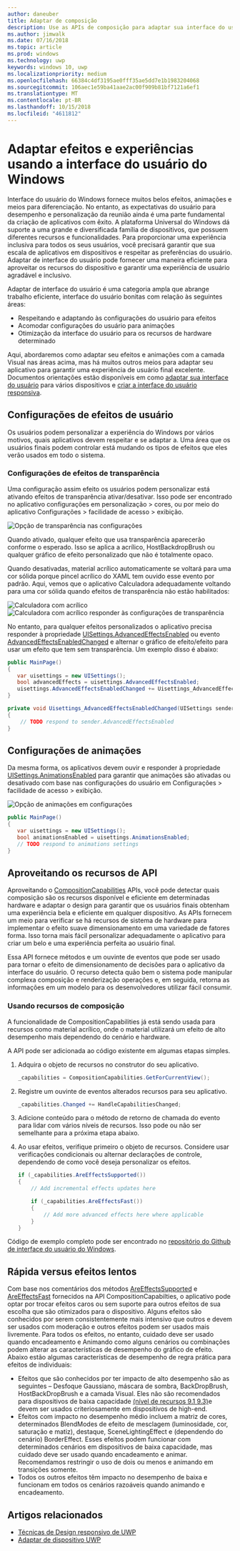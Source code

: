 ```yaml
---
author: daneuber
title: Adaptar de composição
description: Use as APIs de composição para adaptar sua interface do usuário, otimizar o desempenho e acomodar características de dispositivo e as configurações do usuário.
ms.author: jimwalk
ms.date: 07/16/2018
ms.topic: article
ms.prod: windows
ms.technology: uwp
keywords: windows 10, uwp
ms.localizationpriority: medium
ms.openlocfilehash: 66384c4df3195ae0fff35ae5dd7e1b1983204068
ms.sourcegitcommit: 106aec1e59ba41aae2ac00f909b81bf7121a6ef1
ms.translationtype: MT
ms.contentlocale: pt-BR
ms.lasthandoff: 10/15/2018
ms.locfileid: "4611812"
---
```

# <a name="tailoring-effects--experiences-using-windows-ui"></a>Adaptar efeitos e experiências usando a interface do usuário do Windows

Interface do usuário do Windows fornece muitos belos efeitos, animações e meios para diferenciação. No entanto, as expectativas do usuário para desempenho e personalização da reunião ainda é uma parte fundamental da criação de aplicativos com êxito. A plataforma Universal do Windows dá suporte a uma grande e diversificada família de dispositivos, que possuem diferentes recursos e funcionalidades. Para proporcionar uma experiência inclusiva para todos os seus usuários, você precisará garantir que sua escala de aplicativos em dispositivos e respeitar as preferências do usuário. Adaptar de interface do usuário pode fornecer uma maneira eficiente para aproveitar os recursos do dispositivo e garantir uma experiência de usuário agradável e inclusivo.

Adaptar de interface do usuário é uma categoria ampla que abrange trabalho eficiente, interface do usuário bonitas com relação às seguintes áreas:

- Respeitando e adaptando às configurações do usuário para efeitos
- Acomodar configurações do usuário para animações
- Otimização da interface do usuário para os recursos de hardware determinado

Aqui, abordaremos como adaptar seu efeitos e animações com a camada Visual nas áreas acima, mas há muitos outros meios para adaptar seu aplicativo para garantir uma experiência de usuário final excelente. Documentos orientações estão disponíveis em como [adaptar sua interface do usuário](/design/layout/screen-sizes-and-breakpoints-for-responsive-design.md) para vários dispositivos e [criar a interface do usuário responsiva](/design/layout/responsive-design.md).

## <a name="user-effects-settings"></a>Configurações de efeitos de usuário

Os usuários podem personalizar a experiência do Windows por vários motivos, quais aplicativos devem respeitar e se adaptar a. Uma área que os usuários finais podem controlar está mudando os tipos de efeitos que eles verão usados em todo o sistema.

### <a name="transparency-effects-settings"></a>Configurações de efeitos de transparência

Uma configuração assim efeito os usuários podem personalizar está ativando efeitos de transparência ativar/desativar. Isso pode ser encontrado no aplicativo configurações em personalização > cores, ou por meio do aplicativo Configurações > facilidade de acesso > exibição.

![Opção de transparência nas configurações](images/tailoring-transparency-setting.png)

Quando ativado, qualquer efeito que usa transparência aparecerão conforme o esperado. Isso se aplica a acrílico, HostBackdropBrush ou qualquer gráfico de efeito personalizado que não é totalmente opaco.

Quando desativadas, material acrílico automaticamente se voltará para uma cor sólida porque pincel acrílico do XAML tem ouvido esse evento por padrão. Aqui, vemos que o aplicativo Calculadora adequadamente voltando para uma cor sólida quando efeitos de transparência não estão habilitados:

![Calculadora com acrílico](images/tailoring-acrylic.png)
![Calculadora com acrílico responder às configurações de transparência](images/tailoring-acrylic-fallback.png)

No entanto, para qualquer efeitos personalizados o aplicativo precisa responder à propriedade [UISettings.AdvancedEffectsEnabled](https://docs.microsoft.com/uwp/api/windows.ui.viewmanagement.uisettings.advancedeffectsenabledchanged) ou evento [AdvancedEffectsEnabledChanged](https://docs.microsoft.com/uwp/api/windows.ui.viewmanagement.uisettings.advancedeffectsenabledchanged) e alternar o gráfico de efeito/efeito para usar um efeito que tem sem transparência. Um exemplo disso é abaixo:

```cs
public MainPage()
{
   var uisettings = new UISettings();
   bool advancedEffects = uisettings.AdvancedEffectsEnabled;
   uisettings.AdvancedEffectsEnabledChanged += Uisettings_AdvancedEffectsEnabledChanged;
}

private void Uisettings_AdvancedEffectsEnabledChanged(UISettings sender, object args)
{
    // TODO respond to sender.AdvancedEffectsEnabled
}
```

## <a name="animations-settings"></a>Configurações de animações

Da mesma forma, os aplicativos devem ouvir e responder à propriedade [UISettings.AnimationsEnabled](https://docs.microsoft.com/uwp/api/windows.ui.viewmanagement.uisettings.animationsenabled) para garantir que animações são ativadas ou desativado com base nas configurações do usuário em Configurações > facilidade de acesso > exibição.

![Opção de animações em configurações](images/tailoring-animations-setting.png)

```cs
public MainPage()
{
   var uisettings = new UISettings();
   bool animationsEnabled = uisettings.AnimationsEnabled;
   // TODO respond to animations settings
}

```

## <a name="leveraging-the-capabilities-api"></a>Aproveitando os recursos de API

Aproveitando o [CompositionCapabilities](/uwp/api/windows.ui.composition.compositioncapabilities) APIs, você pode detectar quais composição são os recursos disponível e eficiente em determinadas hardware e adaptar o design para garantir que os usuários finais obtenham uma experiência bela e eficiente em qualquer dispositivo. As APIs fornecem um meio para verificar se há recursos de sistema de hardware para implementar o efeito suave dimensionamento em uma variedade de fatores forma. Isso torna mais fácil personalizar adequadamente o aplicativo para criar um belo e uma experiência perfeita ao usuário final.

Essa API fornece métodos e um ouvinte de eventos que pode ser usado para tornar o efeito de dimensionamento de decisões para o aplicativo da interface do usuário. O recurso detecta quão bem o sistema pode manipular complexa composição e renderização operações e, em seguida, retorna as informações em um modelo para os desenvolvedores utilizar fácil consumir.

### <a name="using-composition-capabilities"></a>Usando recursos de composição

A funcionalidade de CompositionCapabilities já está sendo usada para recursos como material acrílico, onde o material utilizará um efeito de alto desempenho mais dependendo do cenário e hardware.

A API pode ser adicionada ao código existente em algumas etapas simples.

1. Adquira o objeto de recursos no construtor do seu aplicativo.

    ```cs
    _capabilities = CompositionCapabilities.GetForCurrentView();
    ```

1. Registre um ouvinte de eventos alterados recursos para seu aplicativo.

    ```cs
    _capabilities.Changed += HandleCapabilitiesChanged;
    ```

1. Adicione conteúdo para o método de retorno de chamada do evento para lidar com vários níveis de recursos. Isso pode ou não ser semelhante para a próxima etapa abaixo.
1. Ao usar efeitos, verifique primeiro o objeto de recursos. Considere usar verificações condicionais ou alternar declarações de controle, dependendo de como você deseja personalizar os efeitos.

    ```cs
    if (_capabilities.AreEffectsSupported())
    {
        // Add incremental effects updates here

        if (_capabilities.AreEffectsFast())
        {
            // Add more advanced effects here where applicable
        }
    }
    ```

Código de exemplo completo pode ser encontrado no [repositório do Github de interface do usuário do Windows](https://github.com/Microsoft/WindowsUIDevLabs/tree/master/SampleGallery/Samples/SDK%2015063/CompCapabilities).

## <a name="fast-vs-slow-effects"></a>Rápida versus efeitos lentos

Com base nos comentários dos métodos [AreEffectsSupported](/uwp/api/windows.ui.composition.compositioncapabilities.areeffectssupported) e [AreEffectsFast](/uwp/api/windows.ui.composition.compositioncapabilities.areeffectsfast) fornecidos na API CompositionCapabilties, o aplicativo pode optar por trocar efeitos caros ou sem suporte para outros efeitos de sua escolha que são otimizados para o dispositivo. Alguns efeitos são conhecidos por serem consistentemente mais intensivo que outros e devem ser usados com moderação e outros efeitos podem ser usados mais livremente. Para todos os efeitos, no entanto, cuidado deve ser usado quando encadeamento e Animando como alguns cenários ou combinações podem alterar as características de desempenho do gráfico de efeito. Abaixo estão algumas características de desempenho de regra prática para efeitos de individuais:

- Efeitos que são conhecidos por ter impacto de alto desempenho são as seguintes – Desfoque Gaussiano, máscara de sombra, BackDropBrush, HostBackDropBrush e a camada Visual. Eles não são recomendados para dispositivos de baixa capacidade [(nível de recursos 9.1 9.3)](https://msdn.microsoft.com/library/windows/desktop/ff476876(v=vs.85).aspx)e devem ser usados criteriosamente em dispositivos de high-end.
- Efeitos com impacto no desempenho médio incluem a matriz de cores, determinados BlendModes de efeito de mesclagem (luminosidade, cor, saturação e matiz), destaque, SceneLightingEffect e (dependendo do cenário) BorderEffect. Esses efeitos podem funcionar com determinados cenários em dispositivos de baixa capacidade, mas cuidado deve ser usado quando encadeamento e animar. Recomendamos restringir o uso de dois ou menos e animando em transições somente.
- Todos os outros efeitos têm impacto no desempenho de baixa e funcionam em todos os cenários razoáveis quando animando e encadeamento.

## <a name="related-articles"></a>Artigos relacionados

- [Técnicas de Design responsivo de UWP](https://docs.microsoft.com/windows/uwp/design/layout/responsive-design)
- [Adaptar de dispositivo UWP](https://docs.microsoft.com/windows/uwp/design/layout/screen-sizes-and-breakpoints-for-responsive-design)
